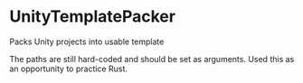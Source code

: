 # UnityTemplatePacker
Packs Unity projects into usable template

The paths are still hard-coded and should be set as arguments.
Used this as an opportunity to practice Rust.

